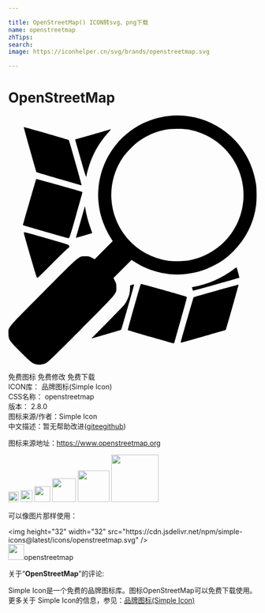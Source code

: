 ```yaml
---

title: OpenStreetMap() ICON转svg、png下载
name: openstreetmap
zhTips: 
search: 
image: https://iconhelper.cn/svg/brands/openstreetmap.svg

---
```


# OpenStreetMap  <small style="font-size: 60%;font-weight: 100"></small>

<div id="svg" class="svg-wrap">
<svg xmlns="http://www.w3.org/2000/svg" role="img" viewBox="0 0 24 24"><title>OpenStreetMap icon</title><path d="M2.672 23.969c-.352-.089-.534-.234-1.471-1.168C.085 21.688.014 21.579.018 20.999c0-.645-.196-.414 3.368-3.986 3.6-3.608 3.415-3.451 4.064-3.449.302 0 .378.016.62.14l.277.14 1.744-1.744-.218-.343c-.425-.662-.825-1.629-1.006-2.429a7.657 7.657 0 0 1 1.479-6.44c2.49-3.12 6.959-3.812 10.26-1.588 1.812 1.218 2.99 3.099 3.328 5.314.07.467.07 1.579 0 2.074a7.554 7.554 0 0 1-2.205 4.402 6.712 6.712 0 0 1-1.943 1.401c-.959.483-1.775.71-2.881.803-1.573.131-3.32-.305-4.656-1.163l-.343-.218-1.744 1.744.14.28c.125.241.14.316.14.617.003.651.156.467-3.426 4.049-2.761 2.756-3.186 3.164-3.398 3.261-.271.125-.69.171-.945.106zM17.485 13.95a6.425 6.425 0 0 0 4.603-3.51c1.391-2.899.455-6.306-2.227-8.108-.638-.43-1.529-.794-2.367-.962-.581-.117-1.809-.104-2.414.025a6.593 6.593 0 0 0-2.452 1.064c-.444.315-1.177 1.048-1.487 1.487a6.384 6.384 0 0 0 .38 7.907 6.406 6.406 0 0 0 3.901 2.136c.509.078 1.542.058 2.065-.037zm-3.738 7.376a80.97 80.97 0 0 1-2.196-.651c-.025-.028 1.207-4.396 1.257-4.449.023-.026 4.242 1.152 4.414 1.236.062.026-.003.288-.525 2.102a398.513 398.513 0 0 0-.635 2.236c-.025.087-.069.156-.097.156-.028-.003-1.028-.287-2.219-.631zm2.912.524c0-.053 1.227-4.333 1.246-4.347.047-.034 4.324-1.23 4.341-1.211.019.019-1.199 4.337-1.23 4.36-.02.019-4.126 1.191-4.259 1.218-.054.011-.098 0-.098-.019zm-7.105-1.911c.846-.852 1.599-1.627 1.674-1.728.171-.218.405-.732.472-1.015.026-.118.053-.352.058-.522l.011-.307.182-.051c.103-.028.193-.044.202-.034.023.025-1.207 4.321-1.246 4.36-.02.016-.677.213-1.464.436l-1.425.405 1.537-1.542zm8.289-3.06a1.371 1.371 0 0 1-.059-.187l-.044-.156.156-.028c1.339-.227 2.776-.856 3.908-1.713.16-.125.252-.171.265-.134.054.165.272.95.265.959-.034.034-4.48 1.282-4.492 1.261zm-15.083-1.3c-.05-.039-1.179-3.866-1.264-4.29-.016-.084.146-.044 2.174.536 2.121.604 2.192.629 2.222.74.028.098.011.129-.125.223-.084.059-.769.724-1.523 1.479a63.877 63.877 0 0 1-1.39 1.367c-.016 0-.056-.025-.093-.054zm.821-4.378c-1.188-.343-2.164-.623-2.167-.626-.016-.012 1.261-4.433 1.285-4.46.022-.022 4.422 1.211 4.469 1.252.009.009-.269 1.017-.618 2.239-.576 2.02-.643 2.224-.723 2.22-.05-.003-1.059-.285-2.247-.626zm2.959.538c.012-.031.212-.723.444-1.534l.42-1.476.056.321c.093.556.265 1.188.464 1.741.106.296.187.539.181.545-.008.006-.332.101-.719.212-.389.109-.741.21-.786.224-.058.016-.075.006-.059-.034zM4.905 6.112c-1.187-.339-2.167-.635-2.18-.654-.04-.062-1.246-4.321-1.23-4.338.026-.025 4.31 1.204 4.351 1.246.047.051 1.28 4.379 1.246 4.376L4.91 6.113zm2.148-1.713l-.519-1.806-.078-.28 1.693-.483c.934-.265 1.724-.495 1.76-.508.034-.016-.083.14-.26.336A8.729 8.729 0 0 0 7.69 5.23a4.348 4.348 0 0 0-.132.561c0 .293-.115-.025-.505-1.39z"/></svg>
</div>
<detail full-name='openstreetmap'></detail>

<div class="detail-page">
<p>
<span><span class="badge-success badge">免费图标</span> <span class="badge-success badge">免费修改</span>  <span class="badge-success badge">免费下载</span> </span>
<br/>
<span>
ICON库：
<span class="badge-secondary badge">品牌图标(Simple Icon)</span> 
</span>
<br/>
<span>
CSS名称：
<span class="badge-secondary badge">openstreetmap</span> 
</span>

<br/>
<span>
版本：
<span class="badge-secondary badge">2.8.0</span> 
</span>
<br/>
<span>图标来源/作者：<span class="badge-light badge">Simple Icon</span></span> 
<br/>
<span class="zh-detail">中文描述：暂无<span class="help-link"><span>帮助改进</span>(<a href="https://gitee.com/liuwave/icon-helper/edit/master/json/brands/openstreetmap.json" target="_blank" rel="noopener noreferrer">gitee</a><a href="https://github.com/liuwave/icon-helper/edit/master/json/brands/openstreetmap.json" target="_blank" rel="noopener noreferrer">github</a></span>)</span><br/>
</p>
</div><div class="description description alert alert-light"><p>图标来源地址：<a href="https://www.openstreetmap.org" target="_blank" rel="noopener noreferrer">https://www.openstreetmap.org</a></p></div>
<div class="alert alert-dark">
<img height="21" width="21" src="https://cdn.jsdelivr.net/npm/simple-icons@latest/icons/openstreetmap.svg" />
<img height="24" width="24" src="https://cdn.jsdelivr.net/npm/simple-icons@latest/icons/openstreetmap.svg" />
<img height="32" width="32" src="https://cdn.jsdelivr.net/npm/simple-icons@latest/icons/openstreetmap.svg" />
<img height="48" width="48" src="https://cdn.jsdelivr.net/npm/simple-icons@latest/icons/openstreetmap.svg" />
<img height="64" width="64" src="https://cdn.jsdelivr.net/npm/simple-icons@latest/icons/openstreetmap.svg" />
<img height="96" width="96" src="https://cdn.jsdelivr.net/npm/simple-icons@latest/icons/openstreetmap.svg" />

</div>
<div>
  <p>可以像图片那样使用：    
  </p>
  <div class="alert alert-primary" style="font-size: 14px">
    &lt;img height="32" width="32" src="https://cdn.jsdelivr.net/npm/simple-icons@latest/icons/openstreetmap.svg" /&gt;
    <copy-btn content='<img height="32" width="32" src="https://cdn.jsdelivr.net/npm/simple-icons@latest/icons/openstreetmap.svg" />'></copy-btn>
  </div>
  <div class="alert alert-secondary">
    <img height="32" width="32" src="https://cdn.jsdelivr.net/npm/simple-icons@latest/icons/openstreetmap.svg" />openstreetmap
    <copy-btn content="openstreetmap" btn-title="复制图标名称"></copy-btn>
  </div>
</div>
<div class="icon-detail__container">
<p>关于“<b>OpenStreetMap</b>”的评论:</p>
</div>
<Vssue title="关于“OpenStreetMap”的评论" />
<div><p>Simple Icon是一个免费的品牌图标库。图标OpenStreetMap可以免费下载使用。更多关于  Simple Icon的信息，参见：<a target="_blank" href="https://iconhelper.cn/brands.html">品牌图标(Simple Icon)</a>
</p></div>
